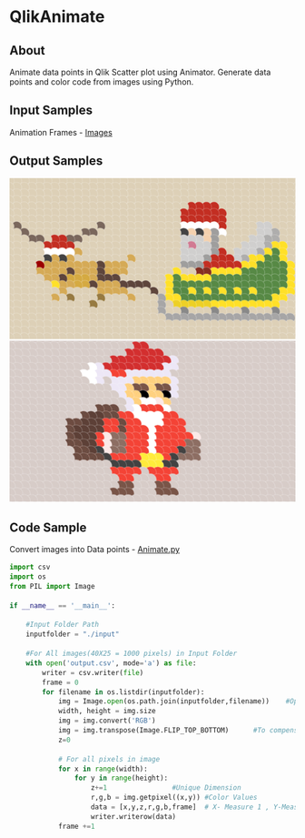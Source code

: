 # QlikAnimate

## About
Animate data points in Qlik Scatter plot using Animator. Generate data points and color code from images using Python.

## Input Samples
Animation Frames - [Images](Input/)

## Output Samples
![Santa1](Output/SantaAndDeer.gif)
![Santa1](Output/StandingSanta.gif)

## Code Sample

Convert images into Data points - [Animate.py](Animate.py)

```python
import csv
import os
from PIL import Image

if __name__ == '__main__':
	
	#Input Folder Path
	inputfolder = "./input"

	#For All images(40X25 = 1000 pixels) in Input Folder
	with open('output.csv', mode='a') as file:
		writer = csv.writer(file)
		frame = 0
		for filename in os.listdir(inputfolder):
			img = Image.open(os.path.join(inputfolder,filename))	#Open Image
			width, height = img.size
			img = img.convert('RGB')
			img = img.transpose(Image.FLIP_TOP_BOTTOM)		#To compensate (0,0) Data Read
			z=0
			
			# For all pixels in image
			for x in range(width):
				for y in range(height):
					z+=1				#Unique Dimension
					r,g,b = img.getpixel((x,y))	#Color Values
					data = [x,y,z,r,g,b,frame]	# X- Measure 1 , Y-Measure 2, Animator - Frame
					writer.writerow(data)
			frame +=1


```
